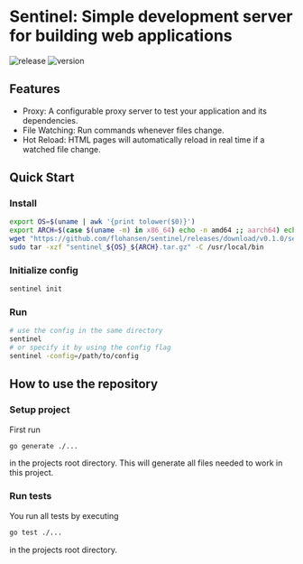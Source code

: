 # Sentinel: Simple development server for building web applications
![release](https://github.com/flohansen/sentinel/actions/workflows/release.yaml/badge.svg)
![version](https://img.shields.io/github/v/release/flohansen/sentinel)

## Features
* Proxy: A configurable proxy server to test your application and its dependencies.
* File Watching: Run commands whenever files change.
* Hot Reload: HTML pages will automatically reload in real time if a watched file change.

## Quick Start

### Install

```bash
export OS=$(uname | awk '{print tolower($0)}')
export ARCH=$(case $(uname -m) in x86_64) echo -n amd64 ;; aarch64) echo -n arm64 ;; *) echo -n $(uname -m) ;; esac)
wget "https://github.com/flohansen/sentinel/releases/download/v0.1.0/sentinel_${OS}_${ARCH}.tar.gz"
sudo tar -xzf "sentinel_${OS}_${ARCH}.tar.gz" -C /usr/local/bin
```

### Initialize config

```bash
sentinel init
```

### Run

```bash
# use the config in the same directory
sentinel
# or specify it by using the config flag
sentinel -config=/path/to/config
```

## How to use the repository

### Setup project
First run

```bash
go generate ./...
```

in the projects root directory. This will generate all files needed to work in
this project.

### Run tests
You run all tests by executing

```bash
go test ./...
```

in the projects root directory.
